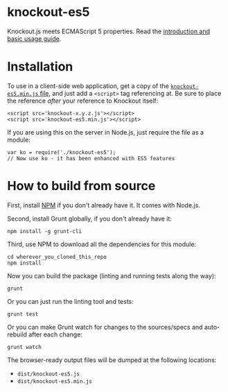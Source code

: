 knockout-es5
============

Knockout.js meets ECMAScript 5 properties. Read the [introduction and basic usage guide](http://blog.stevensanderson.com/2013/05/20/knockout-es5-a-plugin-to-simplify-your-syntax/).

Installation
============

To use in a client-side web application, get a copy of the [`knockout-es5.min.js` file](https://raw.github.com/SteveSanderson/knockout-es5/master/dist/knockout-es5.min.js),
and just add a `<script>` tag referencing at. Be sure to place the reference *after* your reference to Knockout itself:

    <script src='knockout-x.y.z.js'></script>
    <script src='knockout-es5.min.js'></script>

If you are using this on the server in Node.js, just require the file as a module:

    var ko = require('./knockout-es5');
    // Now use ko - it has been enhanced with ES5 features

How to build from source
========================

First, install [NPM](https://npmjs.org/) if you don't already have it. It comes with Node.js.

Second, install Grunt globally, if you don't already have it:

    npm install -g grunt-cli

Third, use NPM to download all the dependencies for this module:

    cd wherever_you_cloned_this_repo
    npm install

Now you can build the package (linting and running tests along the way):

    grunt
    
Or you can just run the linting tool and tests:

    grunt test
    
Or you can make Grunt watch for changes to the sources/specs and auto-rebuild after each change:
    
    grunt watch
    
The browser-ready output files will be dumped at the following locations:

 * `dist/knockout-es5.js`
 * `dist/knockout-es5.min.js`
